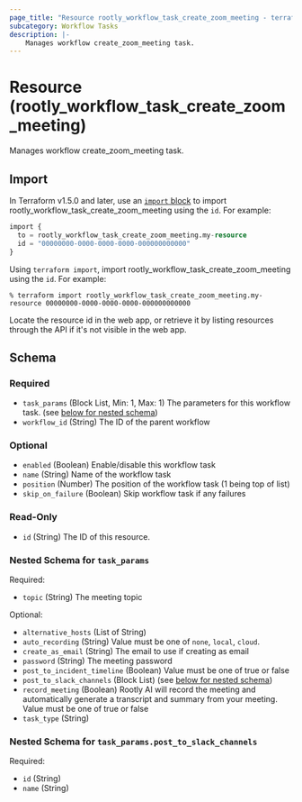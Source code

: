 ```yaml
---
page_title: "Resource rootly_workflow_task_create_zoom_meeting - terraform-provider-rootly"
subcategory: Workflow Tasks
description: |-
    Manages workflow create_zoom_meeting task.
---
```


# Resource (rootly_workflow_task_create_zoom_meeting)

Manages workflow create_zoom_meeting task.



## Import

In Terraform v1.5.0 and later, use an [`import` block](https://developer.hashicorp.com/terraform/language/import) to import rootly_workflow_task_create_zoom_meeting using the `id`. For example:

```terraform
import {
  to = rootly_workflow_task_create_zoom_meeting.my-resource
  id = "00000000-0000-0000-0000-000000000000"
}
```

Using `terraform import`, import rootly_workflow_task_create_zoom_meeting using the `id`. For example:

```console
% terraform import rootly_workflow_task_create_zoom_meeting.my-resource 00000000-0000-0000-0000-000000000000
```

Locate the resource id in the web app, or retrieve it by listing resources through the API if it's not visible in the web app.

<!-- schema generated by tfplugindocs -->
## Schema

### Required

- `task_params` (Block List, Min: 1, Max: 1) The parameters for this workflow task. (see [below for nested schema](#nestedblock--task_params))
- `workflow_id` (String) The ID of the parent workflow

### Optional

- `enabled` (Boolean) Enable/disable this workflow task
- `name` (String) Name of the workflow task
- `position` (Number) The position of the workflow task (1 being top of list)
- `skip_on_failure` (Boolean) Skip workflow task if any failures

### Read-Only

- `id` (String) The ID of this resource.

<a id="nestedblock--task_params"></a>
### Nested Schema for `task_params`

Required:

- `topic` (String) The meeting topic

Optional:

- `alternative_hosts` (List of String)
- `auto_recording` (String) Value must be one of `none`, `local`, `cloud`.
- `create_as_email` (String) The email to use if creating as email
- `password` (String) The meeting password
- `post_to_incident_timeline` (Boolean) Value must be one of true or false
- `post_to_slack_channels` (Block List) (see [below for nested schema](#nestedblock--task_params--post_to_slack_channels))
- `record_meeting` (Boolean) Rootly AI will record the meeting and automatically generate a transcript and summary from your meeting. Value must be one of true or false
- `task_type` (String)

<a id="nestedblock--task_params--post_to_slack_channels"></a>
### Nested Schema for `task_params.post_to_slack_channels`

Required:

- `id` (String)
- `name` (String)

